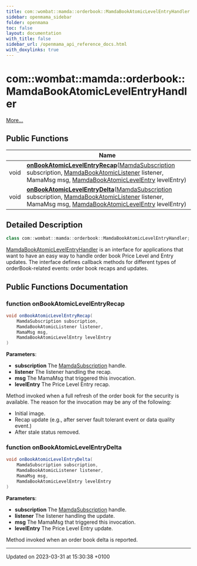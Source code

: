 ```yaml
---
title: com::wombat::mamda::orderbook::MamdaBookAtomicLevelEntryHandler
sidebar: openmama_sidebar
folder: openmama
toc: false
layout: documentation
with_title: false
sidebar_url: /openmama_api_reference_docs.html
with_doxylinks: true
---
```


# com::wombat::mamda::orderbook::MamdaBookAtomicLevelEntryHandler



 [More...](#detailed-description)

## Public Functions

|                | Name           |
| -------------- | -------------- |
| void | **[onBookAtomicLevelEntryRecap](interfacecom_1_1wombat_1_1mamda_1_1orderbook_1_1MamdaBookAtomicLevelEntryHandler.html#function-onbookatomiclevelentryrecap)**([MamdaSubscription](classcom_1_1wombat_1_1mamda_1_1MamdaSubscription.html) subscription, [MamdaBookAtomicListener](classcom_1_1wombat_1_1mamda_1_1orderbook_1_1MamdaBookAtomicListener.html) listener, MamaMsg msg, [MamdaBookAtomicLevelEntry](interfacecom_1_1wombat_1_1mamda_1_1orderbook_1_1MamdaBookAtomicLevelEntry.html) levelEntry) |
| void | **[onBookAtomicLevelEntryDelta](interfacecom_1_1wombat_1_1mamda_1_1orderbook_1_1MamdaBookAtomicLevelEntryHandler.html#function-onbookatomiclevelentrydelta)**([MamdaSubscription](classcom_1_1wombat_1_1mamda_1_1MamdaSubscription.html) subscription, [MamdaBookAtomicListener](classcom_1_1wombat_1_1mamda_1_1orderbook_1_1MamdaBookAtomicListener.html) listener, MamaMsg msg, [MamdaBookAtomicLevelEntry](interfacecom_1_1wombat_1_1mamda_1_1orderbook_1_1MamdaBookAtomicLevelEntry.html) levelEntry) |

## Detailed Description

```java
class com::wombat::mamda::orderbook::MamdaBookAtomicLevelEntryHandler;
```


[MamdaBookAtomicLevelEntryHandler](interfacecom_1_1wombat_1_1mamda_1_1orderbook_1_1MamdaBookAtomicLevelEntryHandler.html) is an interface for applications that want to have an easy way to handle order book Price Level and Entry updates. The interface defines callback methods for different types of orderBook-related events: order book recaps and updates. 

## Public Functions Documentation

### function onBookAtomicLevelEntryRecap

```java
void onBookAtomicLevelEntryRecap(
    MamdaSubscription subscription,
    MamdaBookAtomicListener listener,
    MamaMsg msg,
    MamdaBookAtomicLevelEntry levelEntry
)
```


**Parameters**: 

  * **subscription** The [MamdaSubscription](classcom_1_1wombat_1_1mamda_1_1MamdaSubscription.html) handle. 
  * **listener** The listener handling the recap. 
  * **msg** The MamaMsg that triggered this invocation. 
  * **levelEntry** The Price Level Entry recap. 


Method invoked when a full refresh of the order book for the security is available. The reason for the invocation may be any of the following:

* Initial image.
* Recap update (e.g., after server fault tolerant event or data quality event.)
* After stale status removed.


### function onBookAtomicLevelEntryDelta

```java
void onBookAtomicLevelEntryDelta(
    MamdaSubscription subscription,
    MamdaBookAtomicListener listener,
    MamaMsg msg,
    MamdaBookAtomicLevelEntry levelEntry
)
```


**Parameters**: 

  * **subscription** The [MamdaSubscription](classcom_1_1wombat_1_1mamda_1_1MamdaSubscription.html) handle. 
  * **listener** The listener handling the update. 
  * **msg** The MamaMsg that triggered this invocation. 
  * **levelEntry** The Price Level Entry update. 


Method invoked when an order book delta is reported.


-------------------------------

Updated on 2023-03-31 at 15:30:38 +0100